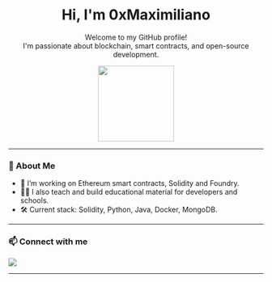 <h1 align="center">
  <b>Hi, I'm 0xMaximiliano </b>
  </h1>

<p align="center">
  Welcome to my GitHub profile!  
  <br>
  I'm passionate about blockchain, smart contracts, and open-source development.
</p>

<p align="center">
  <img src="https://media.giphy.com/media/JIX9t2j0ZTN9S/giphy.gif" width="150"/>
</p>

---

### 🚀 About Me

- 💼 I’m working on Ethereum smart contracts, Solidity and Foundry.
- 🧑‍🏫 I also teach and build educational material for developers and schools.
- 🛠️ Current stack: Solidity, Python, Java, Docker, MongoDB.

---

### 📫 Connect with me

<p align="left">
  <a href="https://www.linkedin.com/in/roldancapponimaximiliano/">
    <img src="https://img.shields.io/badge/LinkedIn-%230077B5.svg?&style=for-the-badge&logo=linkedin&logoColor=white" />
  </a>
</p>

---


